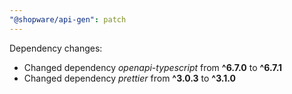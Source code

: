 ```yaml
---
"@shopware/api-gen": patch
---
```


Dependency changes:

- Changed dependency _openapi-typescript_ from **^6.7.0** to **^6.7.1**
- Changed dependency _prettier_ from **^3.0.3** to **^3.1.0**
